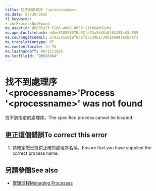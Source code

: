 ```yaml
---
title: 找不到處理序 '<processname>'
ms.date: 07/20/2015
f1_keywords:
- vbrProcessNotFound
ms.assetid: d6095a7f-6168-4b00-8639-11fb64dd2ebe
ms.openlocfilehash: ddbe518393570a92fa73a3dd3a8f63198e45c305
ms.sourcegitcommit: 27a15a55019f6b5f2733961738babe94aec0def3
ms.translationtype: MT
ms.contentlocale: zh-TW
ms.lasthandoff: 09/15/2020
ms.locfileid: "90558364"
---
```

# <a name="process-processname-was-not-found"></a><span data-ttu-id="24062-102">找不到處理序 '\<processname>'</span><span class="sxs-lookup"><span data-stu-id="24062-102">Process '\<processname>' was not found</span></span>
<span data-ttu-id="24062-103">找不到指定的處理序。</span><span class="sxs-lookup"><span data-stu-id="24062-103">The specified process cannot be located.</span></span>  
  
## <a name="to-correct-this-error"></a><span data-ttu-id="24062-104">更正這個錯誤</span><span class="sxs-lookup"><span data-stu-id="24062-104">To correct this error</span></span>  
  
1. <span data-ttu-id="24062-105">請確定您已提供正確的處理序名稱。</span><span class="sxs-lookup"><span data-stu-id="24062-105">Ensure that you have supplied the correct process name.</span></span>  
  
## <a name="see-also"></a><span data-ttu-id="24062-106">另請參閱</span><span class="sxs-lookup"><span data-stu-id="24062-106">See also</span></span>

- <span data-ttu-id="24062-107">[管理進程](/previous-versions/visualstudio/visual-studio-2008/z63bbakd(v=vs.90))</span><span class="sxs-lookup"><span data-stu-id="24062-107">[Managing Processes](/previous-versions/visualstudio/visual-studio-2008/z63bbakd(v=vs.90))</span></span>
